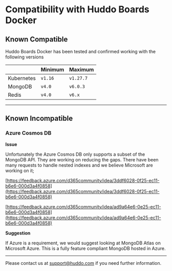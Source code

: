 # Compatibility with Huddo Boards Docker

## Known Compatible

Huddo Boards Docker has been tested and confirmed working with the following versions

|            | Minimum | Maximum   |
| ---------- | ------- | --------- |
| Kubernetes | `v1.16` | `v1.27.7` |
| MongoDB    | `v4.0`  | `v6.0.3`  |
| Redis      | `v4.0`  | `v6.x`    |

---

## Known Incompatible

### Azure Cosmos DB

**Issue**

Unfortunately the Azure Cosmos DB only supports a subset of the MongoDB API. They are working on reducing the gaps. There have been many requests to handle nested indexes and we believe Microsoft are working on it;

[https://feedback.azure.com/d365community/idea/3ddf6028-0f25-ec11-b6e6-000d3a4f0858](https://feedback.azure.com/d365community/idea/3ddf6028-0f25-ec11-b6e6-000d3a4f0858)

[https://feedback.azure.com/d365community/idea/ad9a64e6-0e25-ec11-b6e6-000d3a4f0858](https://feedback.azure.com/d365community/idea/ad9a64e6-0e25-ec11-b6e6-000d3a4f0858)

**Suggestion**

If Azure is a requirement, we would suggest looking at MongoDB Atlas on Microsoft Azure. This is a fully feature compliant MongoDB hosted in Azure.

---

Please contact us at [support@huddo.com](mailto:support@huddo.com) if you need further information.
